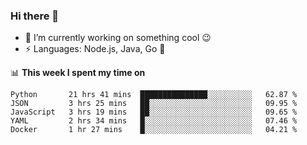 ### Hi there 👋

<!--
**nodejh/nodejh** is a ✨ _special_ ✨ repository because its `README.md` (this file) appears on your GitHub profile.

Here are some ideas to get you started:

- 🔭 I’m currently working on ...
- 🌱 I’m currently learning ...
- 👯 I’m looking to collaborate on ...
- 🤔 I’m looking for help with ...
- 💬 Ask me about ...
- 📫 How to reach me: ...
- 😄 Pronouns: ...
- ⚡ Fun fact: ...
-->

- 🔭 I’m currently working on something cool :wink:
- ⚡ Languages: Node.js, Java, Go :thought_balloon:

📊 **This week I spent my time on**

<!--START_SECTION:waka-->
```text
Python       21 hrs 41 mins  ███████████████░░░░░░░░░░   62.87 % 
JSON         3 hrs 25 mins   ██░░░░░░░░░░░░░░░░░░░░░░░   09.95 % 
JavaScript   3 hrs 19 mins   ██░░░░░░░░░░░░░░░░░░░░░░░   09.65 % 
YAML         2 hrs 34 mins   █░░░░░░░░░░░░░░░░░░░░░░░░   07.46 % 
Docker       1 hr 27 mins    █░░░░░░░░░░░░░░░░░░░░░░░░   04.21 %
```
<!--END_SECTION:waka-->


<!--
:traffic_light: **Visitors**

![visitors](https://visitor-badge.glitch.me/badge?page_id=nodejh.nodejh)
-->
